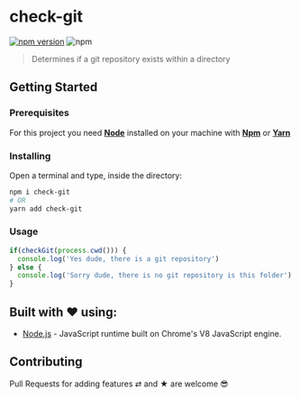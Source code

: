 # check-git

[![npm version](https://badge.fury.io/js/is-git-sync.svg)](https://badge.fury.io/js/is-git-sync)
![npm](https://img.shields.io/npm/dm/is-git-sync.svg)

> Determines if a git repository exists within a directory

## Getting Started

### Prerequisites

For this project you need [__Node__](https://nodejs.org/en/) installed on your machine with [__Npm__](https://www.npmjs.com/) or [__Yarn__](https://yarnpkg.com)

### Installing

Open a terminal and type, inside the directory:
```bash
npm i check-git
# OR
yarn add check-git
```

### Usage

```javascript
if(checkGit(process.cwd())) {
  console.log('Yes dude, there is a git repository')
} else {
  console.log('Sorry dude, there is no git repository is this folder')
}
```

## Built with ❤️ using:

* [Node.js](https://nodejs.org) - JavaScript runtime built on Chrome's V8 JavaScript engine.

## Contributing

Pull Requests for adding features ⇄ and ★ are welcome 😎